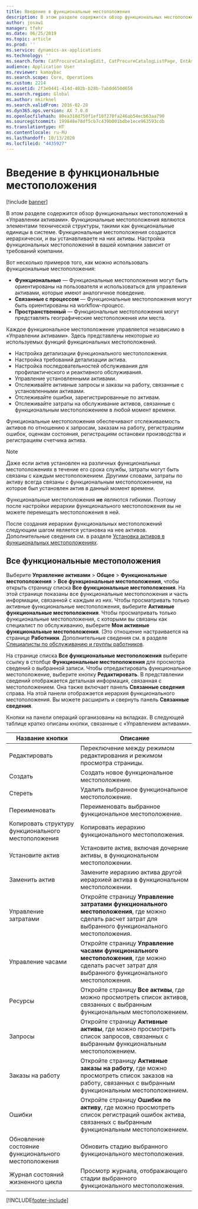 ```yaml
---
title: Введение в функциональные местоположения
description: В этом разделе содержится обзор функциональных местоположений в «Управлении активами».
author: josaw1
manager: tfehr
ms.date: 06/25/2019
ms.topic: article
ms.prod: ''
ms.service: dynamics-ax-applications
ms.technology: ''
ms.search.form: CatProcureCatalogEdit, CatProcureCatalogListPage, EntAssetFunctionalLocationEditSubLocations, EntAssetFunctionalLocationLookup, EntAssetFunctionalLocationRename, EntAssetFunctionalLocation
audience: Application User
ms.reviewer: kamaybac
ms.search.scope: Core, Operations
ms.custom: 2214
ms.assetid: 2f3e0441-414d-402b-b28b-7ab0d650d658
ms.search.region: Global
ms.author: mkirknel
ms.search.validFrom: 2016-02-28
ms.dyn365.ops.version: AX 7.0.0
ms.openlocfilehash: 80ea318d750f1ef18f270fa246ab54ecb63aa790
ms.sourcegitcommit: 199848e78df5cb7c439b001bdbe1ece963593cdb
ms.translationtype: HT
ms.contentlocale: ru-RU
ms.lasthandoff: 10/13/2020
ms.locfileid: "4435927"
---
```

# <a name="introduction-to-functional-locations"></a>Введение в функциональные местоположения

[!include [banner](../../includes/banner.md)]

 

В этом разделе содержится обзор функциональных местоположений в «Управлении активами». Функциональные местоположения являются элементами технической структуры, такими как функциональные единицы в системе. Функциональные местоположения создаются иерархически, и вы устанавливаете на них активы. Настройка функциональных местоположений в вашей компании зависит от требований компании.

Вот несколько примеров того, как можно использовать функциональные местоположения:

- **Функциональные** — Функциональные местоположения могут быть ориентированы на пользователя и использоваться для управления активами, которые имеют аналогичное поведение.
- **Связанные с процессом** — Функциональные местоположения могут быть ориентированы на workflow-процесс.
- **Пространственный** — Функциональные местоположения могут представлять географические местоположения или места.

Каждое функциональное местоположение управляется независимо в «Управлении активами». Здесь представлены некоторые из используемых функций функциональных местоположений.

- Настройка детализации функционального местоположения.
- Настройка требований детализации актива.
- Настройка последовательностей обслуживания для профилактического и реактивного обслуживания.
- Управление установленными активами.
- Отслеживайте активные запросы и заказы на работу, связанные с установленными активами.
- Отслеживайте ошибки, зарегистрированные по активам.
- Отслеживайте затраты на обслуживание активов, связанные с функциональным местоположением в любой момент времени.

Функциональные местоположения обеспечивают отслеживаемость активов по отношению к запросам, заказам на работу, регистрациям ошибок, оценкам состояния, регистрациям остановки производства и регистрациям счетчика актива.

> [!NOTE]
> Даже если актив установлен на различных функциональных местоположениях в течение его срока службы, затраты могут быть связаны с каждым местоположением. Другими словами, затраты по активу всегда связаны с функциональным местоположением, на которое был установлен актив в данный момент времени.

Функциональные местоположения **не** являются гибкими. Поэтому после настройки иерархии функционального местоположения вы не можете перемещать местоположения в ней. 

После создания иерархии функциональных местоположений следующим шагом является установка на нее активов. Дополнительные сведения см. в разделе [Установка активов в функциональных местоположениях](../functional-locations/install-objects-on-functional-locations.md).

## <a name="all-functional-locations"></a>Все функциональные местоположения

Выберите **Управление активами** \> **Общее** \> **Функциональные местоположения** \> **Все функциональные местоположения**, чтобы открыть страницу списка **Все функциональные местоположения**. На этой странице показаны все функциональные местоположения и часть информации, связанной с каждым из них. Чтобы просматривать только активные функциональные местоположения, выберите **Активные функциональные местоположения**. Чтобы просматривать только функциональные местоположения, с которыми вы связаны как специалист по обслуживанию, выберите **Мои активные функциональные местоположения**. (Это отношение настраивается на странице **Работники**. Дополнительные сведения см. в разделе [Специалисты по обслуживанию и группы работников](../setup-for-objects/workers-and-worker-groups.md).

На странице списка **Все функциональные местоположения** выберите ссылку в столбце **Функциональные местоположения** для просмотра сведений о выбранной записи. Чтобы отредактировать функциональное местоположение, выберите кнопку **Редактировать**. В представлении сведений отображается детальная информация, связанная с местоположением. Она также включает панель **Связанные сведения** справа. На этой панели отображается иерархия функционального местоположения. Вы можете расширить и свернуть панель **Связанные сведения**.

Кнопки на панели операций организованы на вкладках. В следующей таблице кратко описаны кнопки, связанные с «Управлением активами».

| Название кнопки                         | Описание                                                                                                                                  |
|-------------------------------------|----------------------------------------------------------------------------------------------------------------------------------------------|
| Редактировать                                | Переключение между режимом редактирования и режимом просмотра страницы.                                                                                         |
| Сoздать                                 | Создать новое функциональное местоположение.                                                                                                            |
| Стереть                              | Удалить выбранное функциональное местоположение.                                                                                                     |
| Переименовать                              | Переименовать выбранное функциональное местоположение.                                                                                                     |
| Копировать структуру функционального местоположения  | Копировать иерархию функционального местоположения.                                                                                                      |
| Установите актив                       | Установите актив, включая дочерние активы, в функциональном местоположении.                                                                        |
| Заменить актив                       | Замените иерархию актива другой иерархией актива в функциональном местоположении.                                                         |
| Управление затратами                        | Откройте страницу **Управление затратами функционального местоположения**, где можно сделать расчет затрат для выбранного функционального местоположения.                |
| Управление часами                        | Откройте страницу **Управление часами функционального местоположения**, где можно сделать расчет затрат для выбранного функционального местоположения.                |
| Ресурсы                              | Откройте страницу **Все активы**, где можно просмотреть список активов, связанных с выбранным функциональным местоположением.                      |
| Запросы                            | Откройте страницу **Активные активы**, где можно просмотреть список запросов, связанных с выбранным функциональным местоположением.               |
| Заказы на работу                         | Откройте страницу **Активные заказы на работу**, где можно просмотреть список заказов на работу, связанных с выбранным функциональным местоположением.         |
| Ошибки                              | Откройте страницу **Ошибки по активу**, где можно просмотреть список регистраций ошибок актива, связанных с выбранным функциональным местоположением. |
| Обновление состояние функционального местоположения    | Обновить стадию выбранного функционального местоположения.                                                                                        |
| Журнал состояний жизненного цикла                 | Просмотр журнала, отображающего стадии выбранного функционального местоположения.                                                                        |


[!INCLUDE[footer-include](../../../includes/footer-banner.md)]